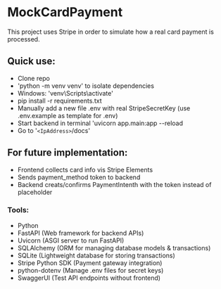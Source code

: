 # MockCardPayment
This project uses Stripe in order to simulate how a real card payment is processed.

## Quick use:
- Clone repo 
- 'python -m venv venv' to isolate dependencies 
- Windows: 'venv\Scripts\activate' 
- pip install -r requirements.txt 
- Manually add a new file .env with real StripeSecretKey (use .env.example as template for .env) 
- Start backend in terminal 'uvicorn app.main:app --reload
- Go to '`<IpAddress>`/docs'

## For future implementation:
- Frontend collects card info vis Stripe Elements
- Sends payment_method token to backend
- Backend creats/confirms PaymentIntenth with the token instead of placeholder

### Tools: 
- Python 
- FastAPI (Web framework for backend APIs)
- Uvicorn (ASGI server to run FastAPI)
- SQLAlchemy (ORM for managing database models & transactions)
- SQLite (Lightweight database for storing transactions)
- Stripe Python SDK (Payment gateway integration)
- python-dotenv (Manage .env files for secret keys)
- SwaggerUI (Test API endpoints without frontend)
